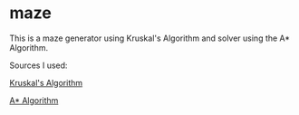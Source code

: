 # maze
This is a maze generator using Kruskal's Algorithm and solver using the A* Algorithm. 

Sources I used:

[Kruskal's Algorithm](http://weblog.jamisbuck.org/2011/1/3/maze-generation-kruskal-s-algorithm)

[A* Algorithm](https://www.geeksforgeeks.org/a-search-algorithm/)
